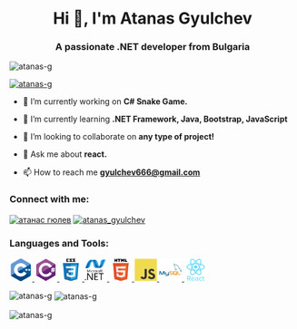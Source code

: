 <h1 align="center">Hi 👋, I'm Atanas Gyulchev</h1>
<h3 align="center">A passionate .NET developer from Bulgaria</h3>

<p align="left"> <img src="https://komarev.com/ghpvc/?username=atanas-g&label=Profile%20views&color=0e75b6&style=flat" alt="atanas-g" /> </p>

<p align="left"> <a href="https://github.com/ryo-ma/github-profile-trophy"><img src="https://github-profile-trophy.vercel.app/?username=atanas-g" alt="atanas-g" /></a> </p>

- 🔭 I’m currently working on **C# Snake Game.**

- 🌱 I’m currently learning **.NET Framework, Java, Bootstrap, JavaScript**

- 👯 I’m looking to collaborate on **any type of project!**

- 💬 Ask me about **react.**

- 📫 How to reach me **gyulchev666@gmail.com**

<h3 align="left">Connect with me:</h3>
<p align="left">
<a href="https://fb.com/атанас гюлев" target="blank"><img align="center" src="https://raw.githubusercontent.com/rahuldkjain/github-profile-readme-generator/master/src/images/icons/Social/facebook.svg" alt="атанас гюлев" height="30" width="40" /></a>
<a href="https://instagram.com/atanas_gyulchev" target="blank"><img align="center" src="https://raw.githubusercontent.com/rahuldkjain/github-profile-readme-generator/master/src/images/icons/Social/instagram.svg" alt="atanas_gyulchev" height="30" width="40" /></a>
</p>

<h3 align="left">Languages and Tools:</h3>
<p align="left"> <a href="https://www.w3schools.com/cpp/" target="_blank" rel="noreferrer"> <img src="https://raw.githubusercontent.com/devicons/devicon/master/icons/cplusplus/cplusplus-original.svg" alt="cplusplus" width="40" height="40"/> </a> <a href="https://www.w3schools.com/cs/" target="_blank" rel="noreferrer"> <img src="https://raw.githubusercontent.com/devicons/devicon/master/icons/csharp/csharp-original.svg" alt="csharp" width="40" height="40"/> </a> <a href="https://www.w3schools.com/css/" target="_blank" rel="noreferrer"> <img src="https://raw.githubusercontent.com/devicons/devicon/master/icons/css3/css3-original-wordmark.svg" alt="css3" width="40" height="40"/> </a> <a href="https://dotnet.microsoft.com/" target="_blank" rel="noreferrer"> <img src="https://raw.githubusercontent.com/devicons/devicon/master/icons/dot-net/dot-net-original-wordmark.svg" alt="dotnet" width="40" height="40"/> </a> <a href="https://www.w3.org/html/" target="_blank" rel="noreferrer"> <img src="https://raw.githubusercontent.com/devicons/devicon/master/icons/html5/html5-original-wordmark.svg" alt="html5" width="40" height="40"/> </a> <a href="https://developer.mozilla.org/en-US/docs/Web/JavaScript" target="_blank" rel="noreferrer"> <img src="https://raw.githubusercontent.com/devicons/devicon/master/icons/javascript/javascript-original.svg" alt="javascript" width="40" height="40"/> </a> <a href="https://www.mysql.com/" target="_blank" rel="noreferrer"> <img src="https://raw.githubusercontent.com/devicons/devicon/master/icons/mysql/mysql-original-wordmark.svg" alt="mysql" width="40" height="40"/> </a> <a href="https://reactjs.org/" target="_blank" rel="noreferrer"> <img src="https://raw.githubusercontent.com/devicons/devicon/master/icons/react/react-original-wordmark.svg" alt="react" width="40" height="40"/> </a> </p>

<p><img align="left" src="https://github-readme-stats.vercel.app/api/top-langs?username=atanas-g&show_icons=true&locale=en&layout=compact" alt="atanas-g" /></p>

<p>&nbsp;<img align="center" src="https://github-readme-stats.vercel.app/api?username=atanas-g&show_icons=true&locale=en" alt="atanas-g" /></p>

<p><img align="center" src="https://github-readme-streak-stats.herokuapp.com/?user=atanas-g&" alt="atanas-g" /></p>
